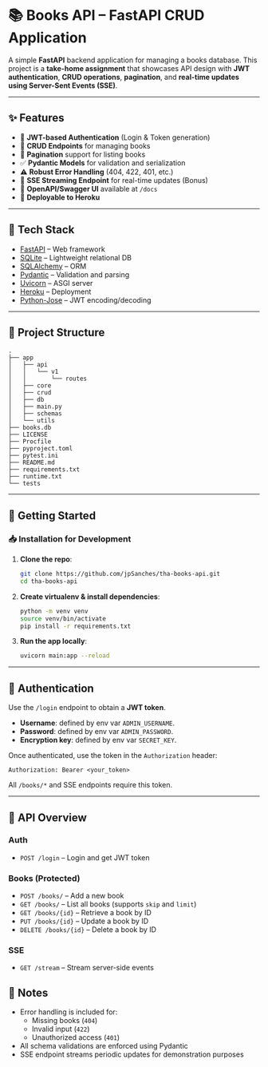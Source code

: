 # 📚 Books API – FastAPI CRUD Application

A simple **FastAPI** backend application for managing a books database. This project is a **take-home assignment** that showcases API design with **JWT authentication**, **CRUD operations**, **pagination**, and **real-time updates using Server-Sent Events (SSE)**.

---

## ✨ Features

- 🔐 **JWT-based Authentication** (Login & Token generation)
- 📖 **CRUD Endpoints** for managing books
- 📄 **Pagination** support for listing books
- ✅ **Pydantic Models** for validation and serialization
- ⚠️ **Robust Error Handling** (404, 422, 401, etc.)
- 🔁 **SSE Streaming Endpoint** for real-time updates (Bonus)
- 🧪 **OpenAPI/Swagger UI** available at `/docs`
- 🚀 **Deployable to Heroku**

---

## 🧱 Tech Stack

- [FastAPI](https://fastapi.tiangolo.com/) – Web framework
- [SQLite](https://www.sqlite.org/index.html) – Lightweight relational DB
- [SQLAlchemy](https://www.sqlalchemy.org/) – ORM
- [Pydantic](https://docs.pydantic.dev/) – Validation and parsing
- [Uvicorn](https://www.uvicorn.org/) – ASGI server
- [Heroku](https://www.heroku.com/) – Deployment
- [Python-Jose](https://python-jose.readthedocs.io/) – JWT encoding/decoding

---

## 📁 Project Structure

```
.
├── app
│   ├── api
│   │   └── v1
│   │       └── routes
│   ├── core
│   ├── crud
│   ├── db
│   ├── main.py
│   ├── schemas
│   └── utils
├── books.db
├── LICENSE
├── Procfile
├── pyproject.toml
├── pytest.ini
├── README.md
├── requirements.txt
├── runtime.txt
└── tests
```

---
## 🚀 Getting Started

### 📥 Installation for Development

1. **Clone the repo**:
   ```bash
   git clone https://github.com/jpSanches/tha-books-api.git
   cd tha-books-api
   ```

2. **Create virtualenv & install dependencies**:
   ```bash
   python -m venv venv
   source venv/bin/activate
   pip install -r requirements.txt
   ```

3. **Run the app locally**:
   ```bash
   uvicorn main:app --reload
   ```

---

## 🔐 Authentication

Use the `/login` endpoint to obtain a **JWT token**.

- **Username**: defined by env var `ADMIN_USERNAME`.
- **Password**: defined by env var `ADMIN_PASSWORD`.
- **Encryption key**: defined by env var `SECRET_KEY`.

Once authenticated, use the token in the `Authorization` header:

```
Authorization: Bearer <your_token>
```

All `/books/*` and SSE endpoints require this token.

---

## 📘 API Overview

### Auth

- `POST /login` – Login and get JWT token

### Books (Protected)

- `POST /books/` – Add a new book
- `GET /books/` – List all books (supports `skip` and `limit`)
- `GET /books/{id}` – Retrieve a book by ID
- `PUT /books/{id}` – Update a book by ID
- `DELETE /books/{id}` – Delete a book by ID

### SSE

- `GET /stream` – Stream server-side events

## 📌 Notes

- Error handling is included for:
  - Missing books (`404`)
  - Invalid input (`422`)
  - Unauthorized access (`401`)
- All schema validations are enforced using Pydantic
- SSE endpoint streams periodic updates for demonstration purposes



